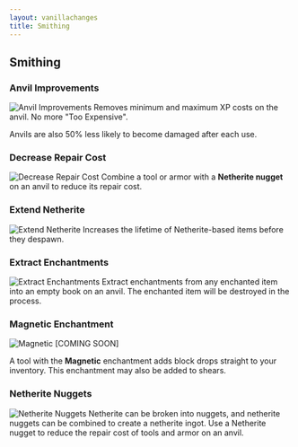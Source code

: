 ```yaml
---
layout: vanillachanges
title: Smithing
---
```


## Smithing

### Anvil Improvements
![Anvil Improvements](https://raw.githubusercontent.com/svenhjol/Charm-Assets/master/web/charm-features/nope.png)
Removes minimum and maximum XP costs on the anvil.  No more "Too Expensive".

Anvils are also 50% less likely to become damaged after each use.

### Decrease Repair Cost
![Decrease Repair Cost](https://raw.githubusercontent.com/svenhjol/Charm-Assets/master/web/charm-features/nope.png)
Combine a tool or armor with a **Netherite nugget** on an anvil to reduce its repair cost.

### Extend Netherite
![Extend Netherite](https://raw.githubusercontent.com/svenhjol/Charm-Assets/master/web/charm-features/nope.png)
Increases the lifetime of Netherite-based items before they despawn.

### Extract Enchantments
![Extract Enchantments](https://raw.githubusercontent.com/svenhjol/Charm-Assets/master/web/charm-features/nope.png)
Extract enchantments from any enchanted item into an empty book on an anvil.
The enchanted item will be destroyed in the process.

### Magnetic Enchantment
![Magnetic](https://raw.githubusercontent.com/svenhjol/Charm-Assets/master/web/charm-features/nope.png)
[COMING SOON]

A tool with the **Magnetic** enchantment adds block drops straight to your inventory.  This enchantment may also be added to shears.

### Netherite Nuggets
![Netherite Nuggets](https://raw.githubusercontent.com/svenhjol/Charm-Assets/master/web/charm-features/nope.png)
Netherite can be broken into nuggets, and netherite nuggets can be combined to create a netherite ingot.
Use a Netherite nugget to reduce the repair cost of tools and armor on an anvil.